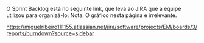O Sprint Backlog está no seguinte link, que leva ao JIRA que a equipe utilizou para organizá-lo:
Nota: O gráfico nesta página é irrelevante.

https://miguelribeiro111155.atlassian.net/jira/software/projects/EM/boards/3/reports/burndown?source=sidebar
